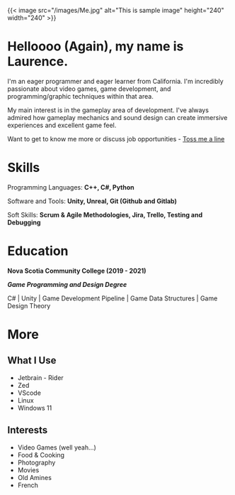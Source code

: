 ---
---
{{< image src="/images/Me.jpg" alt="This is sample image" height="240" width="240" >}}

# Helloooo (Again), my name is Laurence.

I'm an eager programmer and eager learner from California. I'm incredibly passionate about video games, game development, and programming/graphic techniques within that area.

My main interest is in the gameplay area of development. I've always admired how gameplay mechanics and sound design can create immersive experiences and excellent game feel.

Want to get to know me more or discuss job opportunities - [Toss me a line](mailto:sirlaurence@protonmail.com)

# Skills

Programming Languages: **C++, C#, Python**

Software and Tools: **Unity, Unreal, Git (Github and Gitlab)**

Soft Skills: **Scrum & Agile Methodologies, Jira, Trello, Testing and Debugging**


# Education

**Nova Scotia Community College (2019 - 2021)**

**_Game Programming and Design Degree_**

C# | Unity | Game Development Pipeline | Game Data Structures | Game Design Theory

# More

## What I Use
- Jetbrain - Rider
- Zed
- VScode
- Linux
- Windows 11

## Interests
- Video Games (well yeah...)
- Food & Cooking
- Photography
- Movies
- Old Amines
- French
